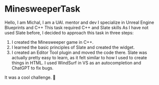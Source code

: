 # MinesweeperTask

Hello, I am Michal, I am a UAI. mentor and dev
I specialize in Unreal Engine Blueprints and C++
This task required C++ and Slate skills
As I have not used Slate before, I decided to approach this task in three steps:
1) I created the Minesweeper game in C++.
2) I learned the basic principles of Slate and created the widget.
3) I created an Editor Tool plugin and moved the code there.
Slate was actually pretty easy to learn, as it felt similar to how I used to create things in HTML.
I used WindSurf in VS as an autocompletion and ChatGPT to fix bugs.

It was a cool challenge. 🤗 
